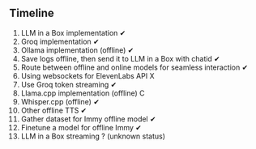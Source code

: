 ## Timeline 

1. LLM in a Box implementation ✔
2. Groq implementation ✔
3. Ollama implementation (offline) ✔
4. Save logs offline, then send it to LLM in a Box with chatid ✔
5. Route between offline and online models for seamless interaction ✔
6. Using websockets for ElevenLabs API X
7. Use Groq token streaming ✔
8. Llama.cpp implementation (offline) C
9. Whisper.cpp (offline) ✔
10. Other offline TTS ✔
11. Gather dataset for Immy offline model  ✔
12. Finetune a model for offline Immy ✔
13. LLM in a Box streaming ? (unknown status)

